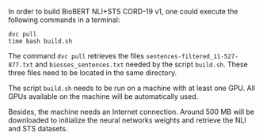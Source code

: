 <!---
Blue Brain Search is a text mining toolbox focused on scientific use cases.

Copyright (C) 2020  Blue Brain Project, EPFL.

This program is free software: you can redistribute it and/or modify
it under the terms of the GNU Lesser General Public License as published by
the Free Software Foundation, either version 3 of the License, or
(at your option) any later version.

This program is distributed in the hope that it will be useful,
but WITHOUT ANY WARRANTY; without even the implied warranty of
MERCHANTABILITY or FITNESS FOR A PARTICULAR PURPOSE.  See the
GNU Lesser General Public License for more details.

You should have received a copy of the GNU Lesser General Public License
along with this program. If not, see <https://www.gnu.org/licenses/>.
-->

In order to build BioBERT NLI+STS CORD-19 v1, one could execute the following
commands in a terminal:

```
dvc pull
time bash build.sh
```

The command `dvc pull` retrieves the files `sentences-filtered_11-527-877.txt`
and `biosses_sentences.txt` needed by the script `build.sh`. These three files
need to be located in the same directory.

The script `build.sh` needs to be run on a machine with at least one GPU. All
GPUs available on the machine will be automatically used. 

Besides, the machine needs an Internet connection. Around 500 MB will be
downloaded to initialize the neural networks weights and retrieve the NLI and
STS datasets.
